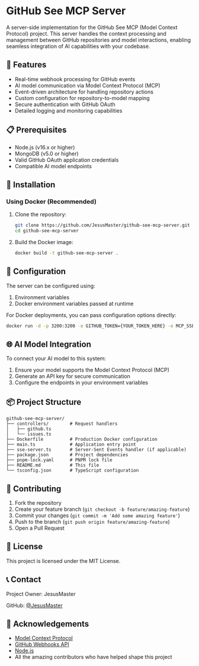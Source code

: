 # GitHub See MCP Server

A server-side implementation for the GitHub See MCP (Model Context Protocol) project. This server handles the context processing and management between GitHub repositories and model interactions, enabling seamless integration of AI capabilities with your codebase.

## 🚀 Features

- Real-time webhook processing for GitHub events
- AI model communication via Model Context Protocol (MCP)
- Event-driven architecture for handling repository actions
- Custom configuration for repository-to-model mapping
- Secure authentication with GitHub OAuth
- Detailed logging and monitoring capabilities

## 📋 Prerequisites

- Node.js (v16.x or higher)
- MongoDB (v5.0 or higher)
- Valid GitHub OAuth application credentials
- Compatible AI model endpoints

## 🔧 Installation

### Using Docker (Recommended)

1. Clone the repository:
   ```bash
   git clone https://github.com/JesusMaster/github-see-mcp-server.git
   cd github-see-mcp-server
   ```

2. Build the Docker image:
   ```bash
   docker build -t github-see-mcp-server .
   ```


## 🔧 Configuration

The server can be configured using:

1. Environment variables
2. Docker environment variables passed at runtime

For Docker deployments, you can pass configuration options directly:

```bash
docker run -d -p 3200:3200 -e GITHUB_TOKEN={YOUR_TOKEN_HERE} -e MCP_SSE_PORT=3200 --name github-see-mcp-server github-see-mcp-server
```

## 🌐 AI Model Integration

To connect your AI model to this system:

1. Ensure your model supports the Model Context Protocol (MCP)
2. Generate an API key for secure communication
3. Configure the endpoints in your environment variables


## 📦 Project Structure

```
github-see-mcp-server/
├── controllers/        # Request handlers
│   ├── github.ts
│   └── issues.ts
├── Dockerfile          # Production Docker configuration
├── main.ts             # Application entry point
├── sse-server.ts       # Server-Sent Events handler (if applicable)
├── package.json        # Project dependencies
├── pnpm-lock.yaml      # PNPM lock file
├── README.md           # This file
└── tsconfig.json       # TypeScript configuration
```

## 🤝 Contributing

1. Fork the repository
2. Create your feature branch (`git checkout -b feature/amazing-feature`)
3. Commit your changes (`git commit -m 'Add some amazing feature'`)
4. Push to the branch (`git push origin feature/amazing-feature`)
5. Open a Pull Request

## 📜 License

This project is licensed under the MIT License.

## 📞 Contact

Project Owner: JesusMaster

GitHub: [@JesusMaster](https://github.com/JesusMaster)

## 🙏 Acknowledgements

- [Model Context Protocol](https://github.com/model-context-protocol/specification)
- [GitHub Webhooks API](https://docs.github.com/en/developers/webhooks-and-events/webhooks/about-webhooks)
- [Node.js](https://nodejs.org/)
- All the amazing contributors who have helped shape this project
